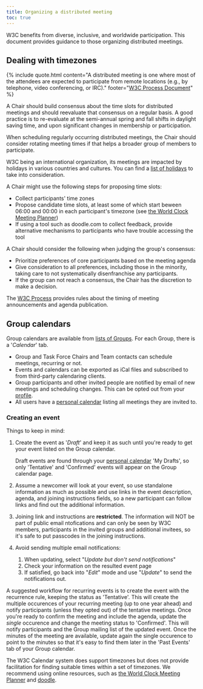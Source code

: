 ```yaml
---
title: Organizing a distributed meeting
toc: true
---
```


W3C benefits from diverse, inclusive, and worldwide participation. This document provides guidance to those organizing distributed meetings.

## Dealing with timezones

{% include quote.html content="A distributed meeting is one where most
of the attendees are expected to participate from remote locations
(e.g., by telephone, video conferencing, or IRC)." footer="[W3C Process Document](/policies/process/#distributed-meeting)" %}

A Chair should build consensus about the time slots for distributed meetings and should reevaluate that consensus on a regular basis. A good practice is to re-evaluate at the semi-annual spring and fall shifts in daylight saving time, and upon significant changes in membership or participation.

When scheduling regularly occurring distributed meetings, the Chair should consider rotating meeting times if that helps a broader group of members to participate.

W3C being an international organization, its meetings are impacted by holidays in various countries and cultures. You can find a [list of holidays](https://www.w3.org/wiki/Holidays) to take into consideration.

A Chair might use the following steps for proposing time slots:

- Collect participants' time zones
- Propose candidate time slots, at least some of which start beween 06:00 and 00:00 in each participant's timezone (see [the World Clock Meeting Planner](https://www.timeanddate.com/worldclock/meetingtime.html?iso=20210127&p1=240&p2=248&p3=33&p4=195&p5=136&p6=43&p7=64&p8=224))
- If using a tool such as doodle.com to collect feedback, provide alternative mechanisms to participants who have trouble accessing the tool

A Chair should consider the following when judging the group's consensus:

- Prioritize preferences of core participants based on the meeting agenda
- Give consideration to all preferences, including those in the minority, taking care to not systematically disenfranchise any participants.
- If the group can not reach a consensus, the Chair has the discretion to make a decision.

The [W3C Process](/policies/process/#GeneralMeetings) provides rules about the timing of meeting announcements and agenda publication.

## Group calendars

Group calendars are available from [lists of Groups](https://www.w3.org/groups/). For each Group, there is a '*Calendar*' tab.

- Group and Task Force Chairs and Team contacts can schedule meetings, recurring or not.
- Events and calendars can be exported as iCal files and subscribed to from third-party calendaring clients.
- Group participants and other invited people are notified by email of new meetings and scheduling changes. This can be opted out from your [profile](https://www.w3.org/users/myprofile/edit).
- All users have a [personal calendar](https://www.w3.org/users/myprofile/calendar) listing all meetings they are invited to.

### Creating an event

Things to keep in mind:

1. Create the event as '*Draft*' and keep it as such until you're ready to get your event listed on the Group calendar.
   
   Draft events are found through your [personal calendar](https://www.w3.org/users/myprofile/calendar) 'My Drafts', so only 'Tentative' and 'Confirmed' events will appear on the Group calendar page.
2. Assume a newcomer will look at your event, so use standalone information as much as possible and use links in the event description, agenda, and joining instructions fields, so a new participant can follow links and find out the additional information.
3. Joining link and instructions are **restricted**. The information will NOT be part of public email ntofications and can only be seen by W3C members, participants in the invited groups and additional invitees, so it's safe to put passcodes in the joining instructions.
4. Avoid sending multiple email notifications:
   
   1. When updating, select "*Update but don't send notifications*"
   2. Check your information on the resulted event page
   3. If satisfied, go back into "*Edit*" mode and use "*Update*" to send the notifications out.

A suggested workflow for recurring events is to create the event with the recurrence rule, keeping the status as 'Tentative'. This will create the multiple occurences of your recurring meeting (up to one year ahead) and notify participants (unless they opted out) of the tentative meetings. Once you're ready to confirm the meeting and include the agenda, update the *single* occurence and change the meeting status to 'Confirmed'. This will notify participants and the Group mailing list of the updated event. Once the minutes of the meeting are available, update again the single occurence to point to the minutes so that it's easy to find them later in the 'Past Events' tab of your Group calendar.

The W3C Calendar system does support timezones but does not provide facilitation for finding suitable times within a set of timezones. We recommend using online resources, such as [the World Clock Meeting Planner](https://www.timeanddate.com/worldclock/meetingtime.html?p1=43&p2=195&p3=224&p4=33&p5=248&p6=136&p7=64&p8=216&p9=152) and [doodle](https://doodle.com/).
